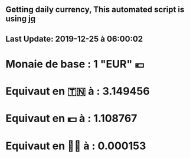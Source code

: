 ## Getting daily currency, This automated script is using [jq](https://stedolan.github.io/jq/)
## Last Update:  2019-12-25 à 06:00:02
 # Monaie de base : 1 "EUR" 💶 
 # Equivaut en 🇹🇳 à :  3.149456 
 # Equivaut en 💵 à : 1.108767
 # Equivaut en 🐱‍💻 à :  0.000153
